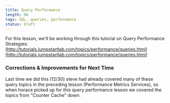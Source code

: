 ```yaml
---
title: Query Performance
length: 90
tags: SQL, queries, performance
status: draft
---
```


For this lesson, we'll be working through this tutorial on Query Performance Strategies: (http://tutorials.jumpstartlab.com/topics/performance/queries.html)[http://tutorials.jumpstartlab.com/topics/performance/queries.html]

### Corrections & Improvements for Next Time

Last time we did this (12/30) steve had already covered many of these query topics in the preceding lesson (Performance Metrics Services), so when horace picked up for this query performance lesson we covered the topics from "Counter Cache" down.
